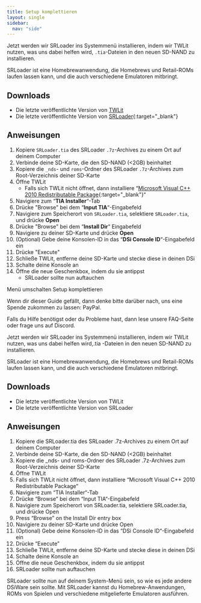 ```yaml
---
title: Setup komplettieren
layout: single
sidebar:
  nav: "side"
---
```


Jetzt werden wir SRLoader ins Systemmenü installieren, indem wir TWLit nutzen, was uns dabei helfen wird, `.tia`-Dateien in den neuen SD-NAND zu installieren.

SRLoader ist eine Homebrewanwendung, die Homebrews und Retail-ROMs laufen lassen kann, und die auch verschiedene Emulatoren mitbringt.

## Downloads

- Die letzte veröffentlichte Version von [TWLit](/assets/files/TWLit.exe)
- Die letzte veröffentlichte Version von [SRLoader](https://github.com/Robz8/SRLoader/releases){:target="_blank"}

## Anweisungen

1. Kopiere `SRLoader.tia` des SRLoader `.7z`-Archives zu einem Ort auf deinem Computer
2. Verbinde deine SD-Karte, die den SD-NAND (<2GB) beinhaltet
3. Kopiere die  `_nds`- und `roms`-Ordner des SRLoader `.7z`-Archives zum Root-Verzeichnis deiner SD-Karte
4. Öffne TWLit
    - Falls sich TWLit nicht öffnet, dann installiere “[Microsoft Visual C++ 2010 Redistributable Package](https://www.microsoft.com/de-DE/download/details.aspx?id=5555){:target="_blank"}“
5. Navigiere zum “**TIA Installer**“-Tab
6. Drücke "Browse" bei dem “**Input TIA**“-Eingabefeld
7. Navigiere zum Speicherort von `SRLoader.tia`, selektiere `SRLoader.tia`, und drücke **Open**
8. Drücke "Browse" bei dem “**Install Dir**“ Eingabefeld
9. Navigiere zu deiner SD-Karte und drücke **Open**
10. (Optional) Gebe deine Konsolen-ID in das “**DSi Console ID**“-Eingabefeld ein
11. Drücke  "Execute"
12. Schließe TWLit, entferne deine SD-Karte und stecke diese in deinen DSi
13. Schalte deine Konsole an
14. Öffne die neue Geschenkbox, indem du sie antippst
    - SRLoader sollte nun auftauchen

Menü umschalten
Setup komplettieren

Wenn dir dieser Guide gefällt, dann denke bitte darüber nach, uns eine Spende zukommen zu lassen: PayPal.

Falls du Hilfe benötigst oder du Probleme hast, dann lese unsere FAQ-Seite oder frage uns auf Discord.

Jetzt werden wir SRLoader ins Systemmenü installieren, indem wir TWLit nutzen, was uns dabei helfen wird,.tia -Dateien in den neuen SD-NAND zu installieren.

SRLoader ist eine Homebrewanwendung, die Homebrews und Retail-ROMs laufen lassen kann, und die auch verschiedene Emulatoren mitbringt.

## Downloads

- Die letzte veröffentlichte Version von TWLit
- Die letzte veröffentlichte Version von SRLoader

## Anweisungen

1. Kopiere die SRLoader.tia des SRLoader .7z-Archives zu einem Ort auf deinem Computer
1. Verbinde deine SD-Karte, die den SD-NAND (<2GB) beinhaltet
1. Kopiere die _nds- und roms-Ordner des SRLoader .7z-Archives zum Root-Verzeichnis deiner SD-Karte
1. Öffne TWLit
1. Falls sich TWLit nicht öffnet, dann installiere “Microsoft Visual C++ 2010 Redistributable Package“
1. Navigiere zum “TIA Installer“-Tab
1. Drücke “Browse” bei dem “Input TIA“-Eingabefeld
1. Navigiere zum Speicherort von SRLoader.tia, selektiere SRLoader.tia, und drücke Open
1. Press “Browse” on the Install Dir entry box
1. Navigiere zu deiner SD-Karte und drücke Open
1. (Optional) Gebe deine Konsolen-ID in das “DSi Console ID“-Eingabefeld ein
1. Drücke “Execute”
1. Schließe TWLit, entferne deine SD-Karte und stecke diese in deinen DSi
1. Schalte deine Konsole an
1. Öffne die neue Geschenkbox, indem du sie antippst
1. SRLoader sollte nun auftauchen

SRLoader sollte nun auf deinem System-Menü sein, so wie es jede andere DSiWare sein sollte. Mit SRLoader kannst du Homebrew-Anwendungen, ROMs von Spielen und verschiedene mitgelieferte Emulatoren ausführen.
